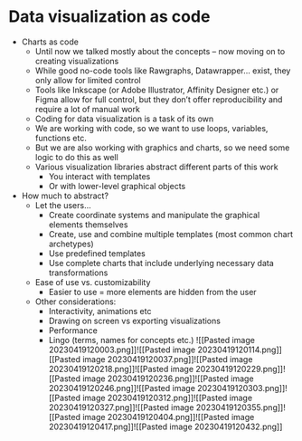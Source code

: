 # Data visualization as code
- Charts as code
	- Until now we talked mostly about the concepts – now moving on to creating visualizations 
	- While good no-code tools like Rawgraphs, Datawrapper… exist, they only allow for limited control
	- Tools like Inkscape (or Adobe Illustrator, Affinity Designer etc.) or Figma allow for full control, but they don’t offer reproducibility and require a lot of manual work 
	- Coding for data visualization is a task of its own 
	- We are working with code, so we want to use loops, variables, functions etc. 
	- But we are also working with graphics and charts, so we need some logic to do this as well
	- Various visualization libraries abstract different parts of this work 
		- You interact with templates 
		- Or with lower-level graphical objects
- How much to abstract?
	- Let the users… 
		- Create coordinate systems and manipulate the graphical elements themselves
		- Create, use and combine multiple templates (most common chart archetypes)
		- Use predefined templates
		- Use complete charts that include underlying necessary data transformations
	- Ease of use vs. customizability 
		- Easier to use = more elements are hidden from the user 
	- Other considerations: 
		- Interactivity, animations etc 
		- Drawing on screen vs exporting visualizations 
		- Performance
		- Lingo (terms, names for concepts etc.)
![[Pasted image 20230419120003.png]]![[Pasted image 20230419120114.png]][[Pasted image 20230419120037.png]]![[Pasted image 20230419120218.png]]![[Pasted image 20230419120229.png]]![[Pasted image 20230419120236.png]]![[Pasted image 20230419120246.png]]![[Pasted image 20230419120303.png]]![[Pasted image 20230419120312.png]]![[Pasted image 20230419120327.png]]![[Pasted image 20230419120355.png]]![[Pasted image 20230419120404.png]]![[Pasted image 20230419120417.png]]![[Pasted image 20230419120432.png]]